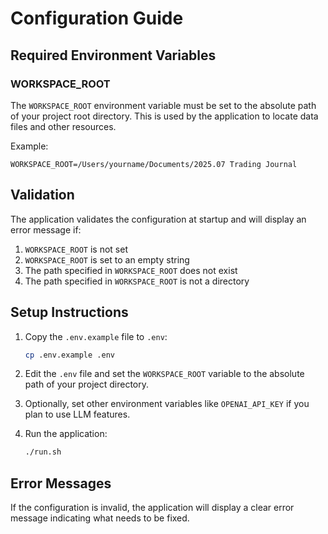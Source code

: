 # Configuration Guide

## Required Environment Variables

### WORKSPACE_ROOT
The `WORKSPACE_ROOT` environment variable must be set to the absolute path of your project root directory. This is used by the application to locate data files and other resources.

Example:
```
WORKSPACE_ROOT=/Users/yourname/Documents/2025.07 Trading Journal
```

## Validation

The application validates the configuration at startup and will display an error message if:
1. `WORKSPACE_ROOT` is not set
2. `WORKSPACE_ROOT` is set to an empty string
3. The path specified in `WORKSPACE_ROOT` does not exist
4. The path specified in `WORKSPACE_ROOT` is not a directory

## Setup Instructions

1. Copy the `.env.example` file to `.env`:
   ```bash
   cp .env.example .env
   ```

2. Edit the `.env` file and set the `WORKSPACE_ROOT` variable to the absolute path of your project directory.

3. Optionally, set other environment variables like `OPENAI_API_KEY` if you plan to use LLM features.

4. Run the application:
   ```bash
   ./run.sh
   ```

## Error Messages

If the configuration is invalid, the application will display a clear error message indicating what needs to be fixed.